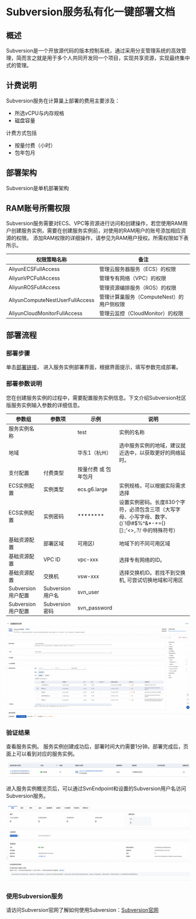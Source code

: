 # Subversion服务私有化一键部署文档

## 概述
Subversion是一个开放源代码的版本控制系统，通过采用分支管理系统的高效管理，简而言之就是用于多个人共同开发同一个项目，实现共享资源，实现最终集中式的管理。
## 计费说明
Subversion服务在计算巢上部署的费用主要涉及：
- 所选vCPU与内存规格
- 磁盘容量

计费方式包括
- 按量付费（小时）
- 包年包月

## 部署架构

Subversion是单机部署架构

## RAM账号所需权限
Subversion服务需要对ECS、VPC等资源进行访问和创建操作，若您使用RAM用户创建服务实例，需要在创建服务实例前，对使用的RAM用户的账号添加相应资源的权限。
添加RAM权限的详细操作，请参见为RAM用户授权。所需权限如下表所示。

| 权限策略名称 | 备注 |
| --- | --- |
|AliyunECSFullAccess|	管理云服务器服务（ECS）的权限|
|AliyunVPCFullAccess|	管理专有网络（VPC）的权限|
|AliyunROSFullAccess|	管理资源编排服务（ROS）的权限|
|AliyunComputeNestUserFullAccess|	管理计算巢服务（ComputeNest）的用户侧权限|
|AliyunCloudMonitorFullAccess|	管理云监控（CloudMonitor）的权限|

## 部署流程
### 部署步骤

单击[部署链接](https://computenest.console.aliyun.com/service/instance/create/cn-hangzhou?type=user&ServiceId=service-9d26745bc600423e8455)，
进入服务实例部署界面，根据界面提示，填写参数完成部署。

### 部署参数说明
您在创建服务实例的过程中，需要配置服务实例信息。下文介绍Subversion社区版服务实例输入参数的详细信息。

| 参数组        | 	参数项                                                                         |	示例|	说明|
|-----------|------------------------------------------------------------------------------| --- | --- |
| 服务实例名称	| 	   | test                  |	实例的名称|                                                                         
| 地域	|    |华东1（杭州）|	选中服务实例的地域，建议就近选中，以获取更好的网络延时。     |                                              
| 支付配置| 	付费类型	| 按量付费 或 包年包月    | |                                                                  
| ECS实例配置| 	实例类型|	ecs.g6.large|	实例规格，可以根据实际需求选择  |                                                   
| ECS实例配置| 	实例密码	|********|	设置实例密码。长度830个字符，必须包含三项（大写字母、小写字母、数字、()`!@#$%^&*-+={}[]:;'<>,.?/ 中的特殊符号）| 
| 基础资源配置| 	部署区域|	可用区I|	地域下的不同可用区域  |                                                                
| 基础资源配置| 	VPC ID|	vpc-xxx|	选择专有网络的ID。    |                                                         
| 基础资源配置| 	交换机|	vsw-xxx|	选择交换机ID。若找不到交换机, 可尝试切换地域和可用区  |                                          
| Subversion用户配置|  Subversion用户名 | svn_user |
| Subversion用户配置| Subversion密码       | svn_password |  |

![1.png](1.png)

### 验证结果
查看服务实例。 服务实例创建成功后，部署时间大约需要1分钟。部署完成后，页面上可以看到对应的服务实例。

![2.png](2.png)

进入服务实例概览页后，可以通过SvnEndpoint和设置的Subversion用户名访问Subversion服务。

![3.png](3.png)

### 使用Subversion服务

请访问Subversion官网了解如何使用Subversion：[Subversion官网](https://subversion.apache.org/)
